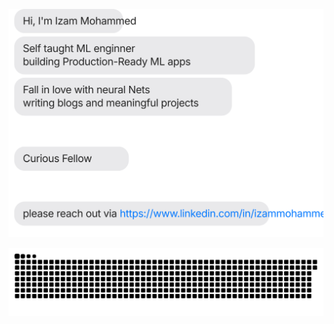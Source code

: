 [![](https://github.com/izam-mohammed/izam-mohammed/blob/main/chat.svg)](https://www.linkedin.com/in/izammohammed/)



![](https://github.com/izam-mohammed/izam-mohammed/blob/main/github-contribution-grid-snake.svg)
